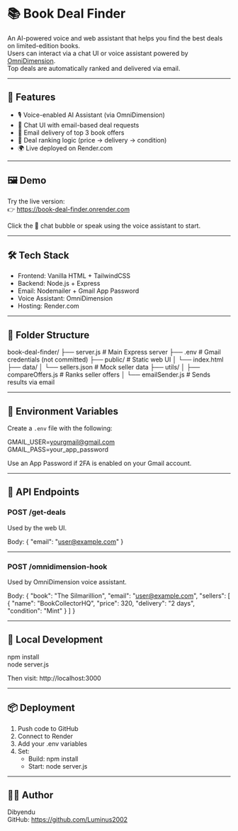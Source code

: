 # 📚 Book Deal Finder

An AI-powered voice and web assistant that helps you find the best deals on limited-edition books.  
Users can interact via a chat UI or voice assistant powered by [OmniDimension](https://omnidimension.xyz).  
Top deals are automatically ranked and delivered via email.

---

## 🚀 Features

- 🎙️ Voice-enabled AI Assistant (via OmniDimension)
- 💬 Chat UI with email-based deal requests
- 📩 Email delivery of top 3 book offers
- 🧠 Deal ranking logic (price → delivery → condition)
- 🌍 Live deployed on Render.com

---

## 🖼️ Demo

Try the live version:  
👉 https://book-deal-finder.onrender.com

Click the 💬 chat bubble or speak using the voice assistant to start.

---

## 🛠️ Tech Stack

- Frontend: Vanilla HTML + TailwindCSS
- Backend: Node.js + Express
- Email: Nodemailer + Gmail App Password
- Voice Assistant: OmniDimension
- Hosting: Render.com

---

## 🧰 Folder Structure

book-deal-finder/
├── server.js               # Main Express server
├── .env                    # Gmail credentials (not committed)
├── public/                 # Static web UI
│   └── index.html
├── data/
│   └── sellers.json        # Mock seller data
├── utils/
│   ├── compareOffers.js    # Ranks seller offers
│   └── emailSender.js      # Sends results via email

---

## 🔐 Environment Variables

Create a `.env` file with the following:

GMAIL_USER=yourgmail@gmail.com  
GMAIL_PASS=your_app_password

Use an App Password if 2FA is enabled on your Gmail account.

---

## 🔄 API Endpoints

### POST /get-deals
Used by the web UI.

Body:
{ "email": "user@example.com" }

---

### POST /omnidimension-hook
Used by OmniDimension voice assistant.

Body:
{
  "book": "The Silmarillion",
  "email": "user@example.com",
  "sellers": [
    { "name": "BookCollectorHQ", "price": 320, "delivery": "2 days", "condition": "Mint" }
  ]
}

---

## 🧪 Local Development

npm install  
node server.js

Then visit: http://localhost:3000

---

## 📦 Deployment

1. Push code to GitHub
2. Connect to Render
3. Add your .env variables
4. Set:
   - Build: npm install
   - Start: node server.js

---

## 🙋‍♂️ Author

Dibyendu  
GitHub: https://github.com/Luminus2002

